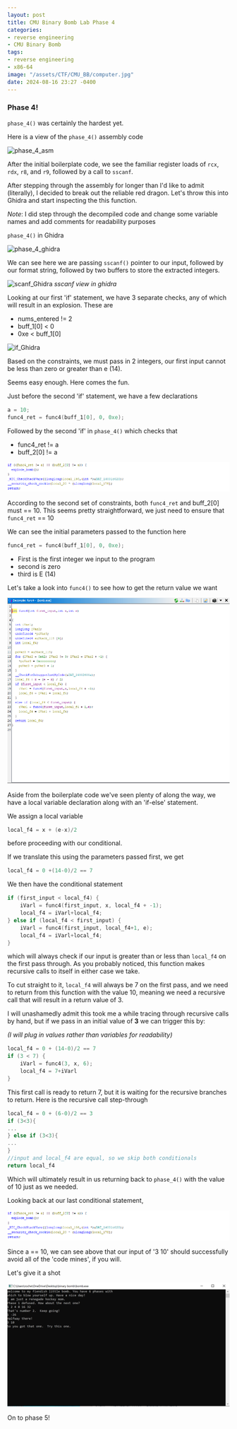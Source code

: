 ```yaml
---
layout: post
title: CMU Binary Bomb Lab Phase 4
categories:
- reverse engineering
- CMU Binary Bomb
tags:
- reverse engineering
- x86-64
image: "/assets/CTF/CMU_BB/computer.jpg"
date: 2024-08-16 23:27 -0400
---
```

### Phase 4!

```phase_4()``` was certainly the hardest yet.

Here is a view of the ```phase_4()``` assembly code

![phase_4_asm](/assets/CTF/CMU_BB/phase_4/phase_4_func.png)

After the initial boilerplate code, we see the familiar register loads of ```rcx```, ```rdx```, ```r8```, and ```r9```, followed by a call to ```sscanf```.  

After stepping through the assembly for longer than I'd like to admit (literally), I decided to break out the reliable red dragon. Let's throw this into Ghidra and start inspecting the this function.

*Note*: I did step through the decompiled code and change some variable names and add comments for readability purposes

```phase_4()``` in Ghidra

![phase_4_ghidra](/assets/CTF/CMU_BB/phase_4/phase_4_func_Ghidra.png)

We can see here we are passing ```sscanf()``` pointer to our input, followed by our format string, followed by two buffers to store the extracted integers. 

![scanf_Ghidra](/assets/CTF/CMU_BB/phase_4/sscanf_ghidra_view.png)
_sscanf view in ghidra_

Looking at our first 'if' statement, we have 3 separate checks, any of which will result in an explosion. These are
- nums_entered != 2
- buff_1[0] < 0
- 0xe < buff_1[0]

![if_Ghidra](/assets/CTF/CMU_BB/phase_4/phase_4_first_if_statement_ghidra.png)

Based on the constraints, we must pass in 2 integers, our first input cannot be less than zero or greater than e (14).

Seems easy enough. Here comes the fun.

Just before the second 'if' statement, we have a few declarations

```c
a = 10;
func4_ret = func4(buff_1[0], 0, 0xe);
```

Followed by the second 'if' in ```phase_4()``` which checks that
- func4_ret != a
- buff_2[0] != a

![second_if_Ghidra](/assets/CTF/CMU_BB/phase_4/final_if_statement_ghidra.png)

According to the second set of constraints,  both ```func4_ret``` and buff_2[0] must == 10. This seems pretty straightforward, we just need  to ensure that ```func4_ret``` == 10

We can see the initial parameters passed to the function here

```c
func4_ret = func4(buff_1[0], 0, 0xe);
```

- First is the first integer we input to the program
- second is zero
- third is E (14)

Let's take a look into ```func4()``` to see how to get the return value we want

![func4_ghidra_view](/assets/CTF/CMU_BB/phase_4/func4_ghidra_view.png)

Aside from the boilerplate code we've seen plenty of along the way, we have a local variable declaration along with an 'if-else' statement.

We assign a local variable 
```c
local_f4 = x + (e-x)/2
```
before proceeding with our conditional.

If we translate this using the parameters passed first, we get
```c
local_f4 = 0 +(14-0)/2 == 7
```

We then have the conditional statement

```c
if (first_input < local_f4) {
	iVarl = func4(first_input, x, local_f4 + -1);
	local_f4 = iVarl+local_f4;
} else if (local_f4 < first_input) {
	iVarl = func4(first_input, local_f4+1, e);
	local_f4 = iVarl+local_f4;
}
```

which will always check if our input is greater than or less than ```local_f4``` on the first pass through. As you probably noticed, this function makes recursive calls to itself in either case we take. 

To cut straight to it, ```local_f4``` will always be 7 on the first pass, and we need to return from this function with the value 10, meaning we need a recursive call that will result in a return value of 3.

I will unashamedly admit this took me a while tracing through recursive calls by hand, but if we pass in an initial value of **3** we can trigger this by:

*(I will plug in values rather than variables for readability)*

```c
local_f4 = 0 + (14-0)/2 == 7
if (3 < 7) {
	iVarl = func4(3, x, 6);
	local_f4 = 7+iVarl
}
```
This first call is ready to return 7, but it is waiting for the recursive branches to return. Here is the recursive call step-through

```c
local_f4 = 0 + (6-0)/2 == 3
if (3<3){
...
} else if (3<3){
...
}
//input and local_f4 are equal, so we skip both conditionals
return local_f4
```

Which will ultimately result in us returning back to ```phase_4()```
with the value of 10 just as we needed.

Looking back at our last conditional statement,

![final_if_statement_ghidra](/assets/CTF/CMU_BB/phase_4/final_if_statement_ghidra.png)

Since a == 10, we can see above that our input of '3 10' should successfully avoid all of the 'code mines', if you will. 

Let's give it a shot

![phase_4_complete](/assets/CTF/CMU_BB/phase_4/phase_4_complete!.png)

On to phase 5!